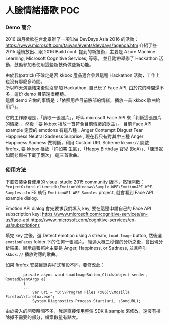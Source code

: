 # 人臉情緒播歌 POC

### Demo 簡介
2016 四月微軟在台北舉辦了一項叫做 DevDays Asia 2016 的活動： https://www.microsoft.com/taiwan/events/devdays/agenda.htm
介紹了些 2015 陸續放出、跟 2016 Build conf. 提到的新技術，主要是 Azure Machine Learning, Microsoft Cognitive Services, 等等。
並且附帶舉辦了 Hackathon 活動，鼓勵參加者使用這些新技術做些新功能。

由於我(patrick)不確定是否 kkbox 產品適合參與這種 Hackathon 活動，工作上也沒有那麼多時間。<br>
所以昨天演講結束後就沒參加 Hackathon, 自己玩了 Face API, 由於花的時間還不多，這份 demo 目前還很粗糙。<br>
這個 demo 它做的事情是：「依照用戶目前臉部的情緒，播放一首 kkbox 歌曲給用戶」。

它的工作原理是，「讀取一張照片」，呼叫 microsoft Face API 來「判斷這張照片的情緒」，然後「要 kkbox 播放一首符合目前情緒的歌曲」。
目前 Face API example 定義的 emotions 有這八種：Anger Contempt Disgust Fear Happiness Neutral Sadness Surprise ,
現在我只有對其中三種  Anger Happiness Sadness 做判斷，利用 Custom URL Scheme `kkbox://` 開啟 firefox, 要 kkbox 播放「許如芸 生氣」、「Happy Birthday	寶兒 (BoA)」、「陳珊妮 如同悲傷被下載了兩次」 這三首歌曲。


### 使用方法
下載安裝免費使用的 visual studio 2015 community 版本，然後開啟：
`ProjectOxford-clientsdk\Emotion\Windows\Sample-WPF\EmotionAPI-WPF-Samples.sln` 
F5 執行 `EmotionAPI-WPF-Samples` project, 就會看到 Face API example dialog.

Emotion API dialog 會先要求我們填入 key, 要在這邊申請自己的 Face API subscription key:
https://www.microsoft.com/cognitive-services/en-us/face-api
https://www.microsoft.com/cognitive-services/en-us/subscriptions

填完 key 之後，選 Detect emotion using a stream, `Load Image` button, 然後選 `emotionFaces` folder 下的任何一張照片。
經過大概三秒鐘的分析之後，會出現分析結果，顯示這張照片主要是 Anger, Happiness, or Sadness, 並且呼叫 `kkbox://` 播放對應的歌曲。

如果 firefox 安裝目錄與程式預設不同，要修改此：<br>
```
        private async void LoadImageButton_Click(object sender, RoutedEventArgs e)
        {
		...
            var uri = "D:\\Program Files (x86)\\Mozilla Firefox\\firefox.exe";
            System.Diagnostics.Process.Start(uri, sSongURL);
```

由於投入的開發時間不多，我是直接使用整個 SDK & sample 來修改，還沒有排除掉不需要的部分，檔案數量有點大。



